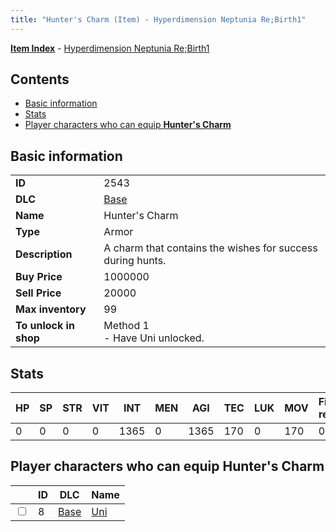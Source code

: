 ```yaml
---
title: "Hunter's Charm (Item) - Hyperdimension Neptunia Re;Birth1"
---
```


[**Item Index**](/neptunia/rb1/item/index.html) - [Hyperdimension Neptunia Re;Birth1](/neptunia/rb1)

## Contents

- [Basic information](#basic-information)
- [Stats](#stats)
- [Player characters who can equip **Hunter's Charm**](#player-characters-who-can-equip-hunters-charm)

## Basic information

|   |   |
| -- | -- |
| **ID** | 2543 |
| **DLC** | [Base](/neptunia/rb1/dlc/1-base.html) |
| **Name** | Hunter's Charm |
| **Type** | Armor |
| **Description** | A charm that contains the wishes for success during hunts. |
| **Buy Price** | 1000000 |
| **Sell Price** | 20000 |
| **Max inventory** | 99 |
| **To unlock in shop** | Method 1<br />- Have Uni unlocked. |

## Stats

| HP | SP | STR | VIT | INT | MEN | AGI | TEC | LUK | MOV | Fire res. | Ice res. | Wind res. | Lightning res. |
| -- | -- | --- | --- | --- | --- | --- | --- | --- | --- | --------- | -------- | --------- | -------------- |
| 0 | 0 | 0 | 0 | 1365 | 0 | 1365 | 170 | 0 | 170 | 0 | 0 | 0 | 0 |

## Player characters who can equip **Hunter's Charm**

|    | ID | DLC | Name |
| -- | -- | --- | ---- |
| <input type="checkbox" id="rb1-player-1-8" class="trackbox" /> | 8 | [Base](/neptunia/rb1/dlc/1-base.html) | [Uni](/neptunia/rb1/player/1-8-uni.html) |